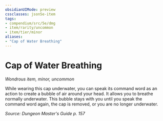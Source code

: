 ```yaml
---
obsidianUIMode: preview
cssclasses: json5e-item
tags:
- compendium/src/5e/dmg
- item/rarity/uncommon
- item/tier/minor
aliases: 
- "Cap of Water Breathing"
---
```

# Cap of Water Breathing
*Wondrous item, minor, uncommon*  


While wearing this cap underwater, you can speak its command word as an action to create a bubble of air around your head. It allows you to breathe normally underwater. This bubble stays with you until you speak the command word again, the cap is removed, or you are no longer underwater.

*Source: Dungeon Master's Guide p. 157*
